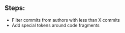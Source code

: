 

## Steps:

- Filter commits from authors with less than X commits
- Add special tokens around code fragments